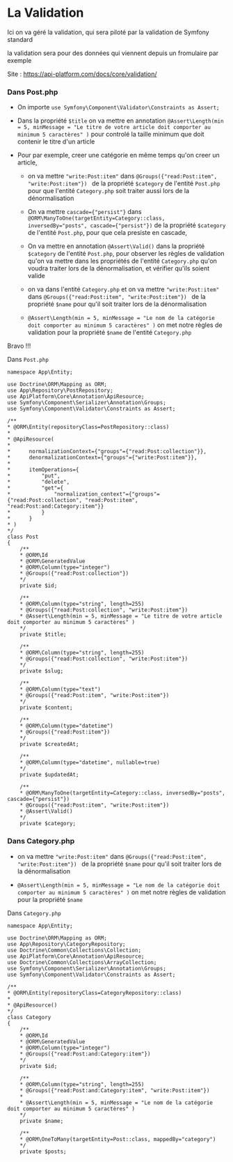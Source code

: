 # La Validation

Ici on va géré la validation, qui sera piloté par la validation de Symfony standard 

la validation sera pour des données qui viennent depuis un fromulaire par exemple

Site : https://api-platform.com/docs/core/validation/


### Dans Post.php

- On importe `use Symfony\Component\Validator\Constraints as Assert;`

- Dans la propriété `$title` on va mettre en annotation `@Assert\Length(min = 5, minMessage = "Le titre de votre article doit comporter au minimum 5 caractères" )` pour controlé la taille minimum que doit contenir le titre d'un article

- Pour par exemple, creer une catégorie en même temps qu'on creer un article, 

    - on va mettre `"write:Post:item"` dans `@Groups({"read:Post:item", "write:Post:item"}) ` de la propriété `$category` de l'entité `Post.php` pour que l'entité `Category.php` soit traiter aussi lors de la dénormalisation

    - On va mettre `cascade={"persist"}` dans `@ORM\ManyToOne(targetEntity=Category::class, inversedBy="posts", cascade={"persist"})` de la propriété `$category` de l'entité `Post.php`, pour que cela presiste en cascade, 

    - On va mettre en annotation `@Assert\Valid()` dans la propriété `$category` de l'entité `Post.php`, pour observer les règles de validation qu'on va mettre dans les propriétés de l'entité `Category.php` qu'on voudra traiter lors de la dénormalisation, et vérifier qu'ils soient valide

    - on va dans l'entité `Category.php` et on va mettre `"write:Post:item"` dans `@Groups({"read:Post:item", "write:Post:item"}) ` de la propriété `$name` pour qu'il soit traiter lors de la dénormalisation

    - `@Assert\Length(min = 5, minMessage = "Le nom de la catégorie doit comporter au minimum 5 caractères" )` on met notre règles de validation pour la propriété `$name` de l'entité `Category.php`

Bravo !!!

Dans `Post.php`

    namespace App\Entity;

    use Doctrine\ORM\Mapping as ORM;
    use App\Repository\PostRepository;
    use ApiPlatform\Core\Annotation\ApiResource;
    use Symfony\Component\Serializer\Annotation\Groups;
    use Symfony\Component\Validator\Constraints as Assert;

    /**
    * @ORM\Entity(repositoryClass=PostRepository::class)
    * 
    * @ApiResource(
    * 
    *      normalizationContext={"groups"={"read:Post:collection"}},
    *      denormalizationContext={"groups"={"write:Post:item"}},
    * 
    *      itemOperations={
    *          "put",
    *          "delete",
    *          "get"={
    *              "normalization_context"={"groups"={"read:Post:collection", "read:Post:item", "read:Post:and:Category:item"}}
    *          }
    *      }
    * )
    */
    class Post
    {
        /**
        * @ORM\Id
        * @ORM\GeneratedValue
        * @ORM\Column(type="integer")
        * @Groups({"read:Post:collection"}) 
        */
        private $id;

        /**
        * @ORM\Column(type="string", length=255)
        * @Groups({"read:Post:collection", "write:Post:item"}) 
        * @Assert\Length(min = 5, minMessage = "Le titre de votre article doit comporter au minimum 5 caractères" )
        */
        private $title;

        /**
        * @ORM\Column(type="string", length=255)
        * @Groups({"read:Post:collection", "write:Post:item"}) 
        */
        private $slug;

        /**
        * @ORM\Column(type="text")
        * @Groups({"read:Post:item", "write:Post:item"}) 
        */
        private $content;

        /**
        * @ORM\Column(type="datetime")
        * @Groups({"read:Post:item"}) 
        */
        private $createdAt;

        /**
        * @ORM\Column(type="datetime", nullable=true)
        */
        private $updatedAt;

        /**
        * @ORM\ManyToOne(targetEntity=Category::class, inversedBy="posts", cascade={"persist"})
        * @Groups({"read:Post:item", "write:Post:item"}) 
        * @Assert\Valid()
        */
        private $category;


### Dans Category.php

- on va mettre `"write:Post:item"` dans `@Groups({"read:Post:item", "write:Post:item"}) ` de la propriété `$name` pour qu'il soit traiter lors de la dénormalisation

- `@Assert\Length(min = 5, minMessage = "Le nom de la catégorie doit comporter au minimum 5 caractères" )` on met notre règles de validation pour la propriété `$name` 

Dans `Category.php`

    namespace App\Entity;

    use Doctrine\ORM\Mapping as ORM;
    use App\Repository\CategoryRepository;
    use Doctrine\Common\Collections\Collection;
    use ApiPlatform\Core\Annotation\ApiResource;
    use Doctrine\Common\Collections\ArrayCollection;
    use Symfony\Component\Serializer\Annotation\Groups;
    use Symfony\Component\Validator\Constraints as Assert;

    /**
    * @ORM\Entity(repositoryClass=CategoryRepository::class)
    * 
    * @ApiResource()
    */
    class Category
    {
        /**
        * @ORM\Id
        * @ORM\GeneratedValue
        * @ORM\Column(type="integer")
        * @Groups({"read:Post:and:Category:item"}) 
        */
        private $id;

        /**
        * @ORM\Column(type="string", length=255)
        * @Groups({"read:Post:and:Category:item", "write:Post:item"}) 
        * 
        * @Assert\Length(min = 5, minMessage = "Le nom de la catégorie doit comporter au minimum 5 caractères" )
        */
        private $name;

        /**
        * @ORM\OneToMany(targetEntity=Post::class, mappedBy="category")
        */
        private $posts;